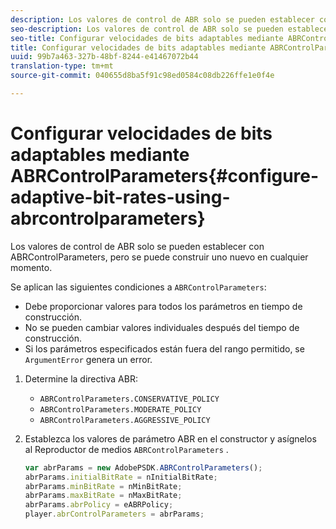 ```yaml
---
description: Los valores de control de ABR solo se pueden establecer con ABRControlParameters, pero se puede construir uno nuevo en cualquier momento.
seo-description: Los valores de control de ABR solo se pueden establecer con ABRControlParameters, pero se puede construir uno nuevo en cualquier momento.
seo-title: Configurar velocidades de bits adaptables mediante ABRControlParameters
title: Configurar velocidades de bits adaptables mediante ABRControlParameters
uuid: 99b7a463-327b-48bf-8244-e41467072b44
translation-type: tm+mt
source-git-commit: 040655d8ba5f91c98ed0584c08db226ffe1e0f4e

---
```



# Configurar velocidades de bits adaptables mediante ABRControlParameters{#configure-adaptive-bit-rates-using-abrcontrolparameters}

Los valores de control de ABR solo se pueden establecer con ABRControlParameters, pero se puede construir uno nuevo en cualquier momento.

Se aplican las siguientes condiciones a `ABRControlParameters`:

* Debe proporcionar valores para todos los parámetros en tiempo de construcción.
* No se pueden cambiar valores individuales después del tiempo de construcción.
* Si los parámetros especificados están fuera del rango permitido, se `ArgumentError` genera un error.

1. Determine la directiva ABR:

   * `ABRControlParameters.CONSERVATIVE_POLICY`
   * `ABRControlParameters.MODERATE_POLICY`
   * `ABRControlParameters.AGGRESSIVE_POLICY`

1. Establezca los valores de parámetro ABR en el constructor y asígnelos al Reproductor de medios `ABRControlParameters` .

   ```js
   var abrParams = new AdobePSDK.ABRControlParameters(); 
   abrParams.initialBitRate = nInitialBitRate; 
   abrParams.minBitRate = nMinBitRate; 
   abrParams.maxBitRate = nMaxBitRate; 
   abrParams.abrPolicy = eABRPolicy; 
   player.abrControlParameters = abrParams;
   ```

